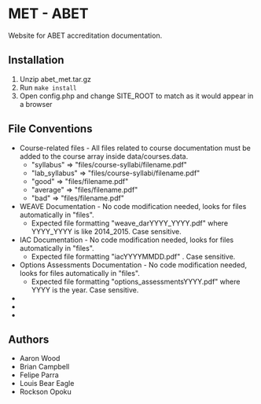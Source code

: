 ﻿MET - ABET
=============================================
Website for ABET accreditation documentation.

Installation
---------------------------------------------
1. Unzip abet_met.tar.gz
2. Run ```make install```
3. Open config.php and change SITE_ROOT to match as it would appear in a browser

File Conventions
---------------------------------------------
* Course-related files - All files related to course documentation must be added to the course array inside data/courses.data.
  * "syllabus" => "files/course-syllabi/filename.pdf"
  * "lab_syllabus" => "files/course-syllabi/filename.pdf"
  * "good" => "files/filename.pdf"
  * "average" => "files/filename.pdf"
  * "bad" => "files/filename.pdf"
* WEAVE Documentation - No code modification needed, looks for files automatically in "files".
  * Expected file formatting "weave_darYYYY_YYYY.pdf" where YYYY_YYYY is like 2014_2015. Case sensitive.
* IAC Documentation - No code modification needed, looks for files automatically in "files".
  * Expected file formatting "iacYYYYMMDD.pdf" . Case sensitive.
* Options Assessments Documentation - No code modification needed, looks for files automatically in "files".
  * Expected file formatting "options_assessmentsYYYY.pdf" where YYYY is the year. Case sensitive.
*
*
*

Authors
----------------------------------------------
* Aaron Wood
* Brian Campbell
* Felipe Parra
* Louis Bear Eagle
* Rockson Opoku